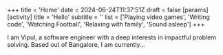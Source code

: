 +++
title = 'Home'
date = 2024-06-24T11:37:51Z
draft = false
[params]
  [activity]
    title = 'Hello'
    subtitle = ''
    list = ['Playing video games', 'Writing code', 'Watching Football', 'Relaxing with family', 'Sound asleep']
+++

I am Vipul, a software engineer with a deep interests in impactful problem solving. Based out of Bangalore, I am currently...
